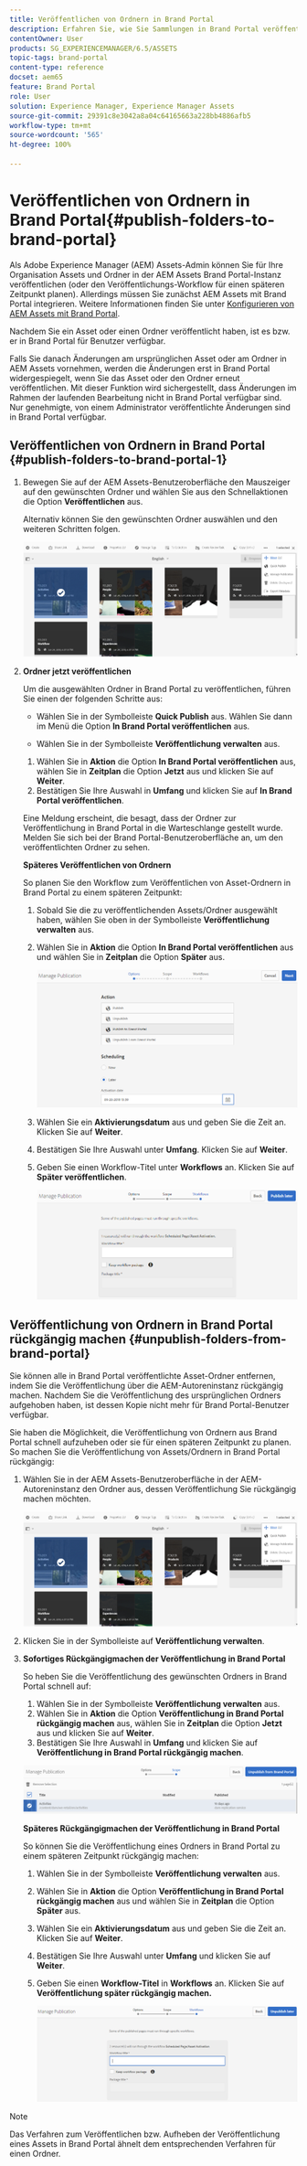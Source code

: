 ```yaml
---
title: Veröffentlichen von Ordnern in Brand Portal
description: Erfahren Sie, wie Sie Sammlungen in Brand Portal veröffentlichen und Veröffentlichungen rückgängig machen können.
contentOwner: User
products: SG_EXPERIENCEMANAGER/6.5/ASSETS
topic-tags: brand-portal
content-type: reference
docset: aem65
feature: Brand Portal
role: User
solution: Experience Manager, Experience Manager Assets
source-git-commit: 29391c8e3042a8a04c64165663a228bb4886afb5
workflow-type: tm+mt
source-wordcount: '565'
ht-degree: 100%

---
```


# Veröffentlichen von Ordnern in Brand Portal{#publish-folders-to-brand-portal}

Als Adobe Experience Manager (AEM) Assets-Admin können Sie für Ihre Organisation Assets und Ordner in der AEM Assets Brand Portal-Instanz veröffentlichen (oder den Veröffentlichungs-Workflow für einen späteren Zeitpunkt planen). Allerdings müssen Sie zunächst AEM Assets mit Brand Portal integrieren. Weitere Informationen finden Sie unter [Konfigurieren von AEM Assets mit Brand Portal](/help/assets/configure-aem-assets-with-brand-portal.md).

Nachdem Sie ein Asset oder einen Ordner veröffentlicht haben, ist es bzw. er in Brand Portal für Benutzer verfügbar.

Falls Sie danach Änderungen am ursprünglichen Asset oder am Ordner in AEM Assets vornehmen, werden die Änderungen erst in Brand Portal widergespiegelt, wenn Sie das Asset oder den Ordner erneut veröffentlichen. Mit dieser Funktion wird sichergestellt, dass Änderungen im Rahmen der laufenden Bearbeitung nicht in Brand Portal verfügbar sind. Nur genehmigte, von einem Administrator veröffentlichte Änderungen sind in Brand Portal verfügbar.

## Veröffentlichen von Ordnern in Brand Portal {#publish-folders-to-brand-portal-1}

1. Bewegen Sie auf der AEM Assets-Benutzeroberfläche den Mauszeiger auf den gewünschten Ordner und wählen Sie aus den Schnellaktionen die Option **Veröffentlichen** aus.

   Alternativ können Sie den gewünschten Ordner auswählen und den weiteren Schritten folgen.

   ![publish2bp](assets/publish2bp.png)

1. **Ordner jetzt veröffentlichen**

   Um die ausgewählten Ordner in Brand Portal zu veröffentlichen, führen Sie einen der folgenden Schritte aus:

   * Wählen Sie in der Symbolleiste **Quick Publish** aus. Wählen Sie dann im Menü die Option **In Brand Portal veröffentlichen** aus.

   * Wählen Sie in der Symbolleiste **Veröffentlichung verwalten** aus.

   1. Wählen Sie in **Aktion** die Option **In Brand Portal veröffentlichen** aus, wählen Sie in **Zeitplan** die Option **Jetzt** aus und klicken Sie auf **Weiter**.
   1. Bestätigen Sie Ihre Auswahl in **Umfang** und klicken Sie auf **In Brand Portal veröffentlichen**.

   Eine Meldung erscheint, die besagt, dass der Ordner zur Veröffentlichung in Brand Portal in die Warteschlange gestellt wurde. Melden Sie sich bei der Brand Portal-Benutzeroberfläche an, um den veröffentlichten Ordner zu sehen.

   **Späteres Veröffentlichen von Ordnern**

   So planen Sie den Workflow zum Veröffentlichen von Asset-Ordnern in Brand Portal zu einem späteren Zeitpunkt:

   1. Sobald Sie die zu veröffentlichenden Assets/Ordner ausgewählt haben, wählen Sie oben in der Symbolleiste **Veröffentlichung verwalten** aus.
   1. Wählen Sie in **Aktion** die Option **In Brand Portal veröffentlichen** aus und wählen Sie in **Zeitplan** die Option **Später** aus.

      ![publishlaterbp](assets/publishlaterbp.png)

   1. Wählen Sie ein **Aktivierungsdatum** aus und geben Sie die Zeit an. Klicken Sie auf **Weiter**.
   1. Bestätigen Sie Ihre Auswahl unter **Umfang**. Klicken Sie auf **Weiter**.
   1. Geben Sie einen Workflow-Titel unter **Workflows** an. Klicken Sie auf **Später veröffentlichen**.

      ![manageschedulepub](assets/manageschedulepub.png)

## Veröffentlichung von Ordnern in Brand Portal rückgängig machen {#unpublish-folders-from-brand-portal}

Sie können alle in Brand Portal veröffentlichte Asset-Ordner entfernen, indem Sie die Veröffentlichung über die AEM-Autoreninstanz rückgängig machen. Nachdem Sie die Veröffentlichung des ursprünglichen Ordners aufgehoben haben, ist dessen Kopie nicht mehr für Brand Portal-Benutzer verfügbar.

Sie haben die Möglichkeit, die Veröffentlichung von Ordnern aus Brand Portal schnell aufzuheben oder sie für einen späteren Zeitpunkt zu planen. So machen Sie die Veröffentlichung von Assets/Ordnern in Brand Portal rückgängig:

1. Wählen Sie in der AEM Assets-Benutzeroberfläche in der AEM-Autoreninstanz den Ordner aus, dessen Veröffentlichung Sie rückgängig machen möchten.

   ![publish2bp-1](assets/publish2bp.png)

1. Klicken Sie in der Symbolleiste auf **Veröffentlichung verwalten**.

1. **Sofortiges Rückgängigmachen der Veröffentlichung in Brand Portal**

   So heben Sie die Veröffentlichung des gewünschten Ordners in Brand Portal schnell auf:

   1. Wählen Sie in der Symbolleiste **Veröffentlichung verwalten** aus.
   1. Wählen Sie in **Aktion** die Option **Veröffentlichung in Brand Portal rückgängig machen** aus, wählen Sie in **Zeitplan** die Option **Jetzt** aus und klicken Sie auf **Weiter**.
   1. Bestätigen Sie Ihre Auswahl in **Umfang** und klicken Sie auf **Veröffentlichung in Brand Portal rückgängig machen**.

   ![confirm-unpublish](assets/confirm-unpublish.png)

   **Späteres Rückgängigmachen der Veröffentlichung in Brand Portal**

   So können Sie die Veröffentlichung eines Ordners in Brand Portal zu einem späteren Zeitpunkt rückgängig machen:

   1. Wählen Sie in der Symbolleiste **Veröffentlichung verwalten** aus.
   1. Wählen Sie in **Aktion** die Option **Veröffentlichung in Brand Portal rückgängig machen** aus und wählen Sie in **Zeitplan** die Option **Später** aus.
   1. Wählen Sie ein **Aktivierungsdatum** aus und geben Sie die Zeit an. Klicken Sie auf **Weiter**.
   1. Bestätigen Sie Ihre Auswahl unter **Umfang** und klicken Sie auf **Weiter**.
   1. Geben Sie einen **Workflow-Titel** in **Workflows** an. Klicken Sie auf **Veröffentlichung später rückgängig machen.**

      ![unpublishworkflows](assets/unpublishworkflows.png)

>[!NOTE]
>
>Das Verfahren zum Veröffentlichen bzw. Aufheben der Veröffentlichung eines Assets in Brand Portal ähnelt dem entsprechenden Verfahren für einen Ordner.
